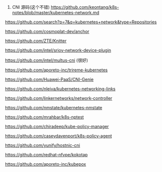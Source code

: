 1. CNI 源码(这个不错)
https://github.com/keontang/k8s-notes/blob/master/kubernetes-network.md  



https://github.com/search?p=7&q=kubernetes+network&type=Repositories


https://github.com/cosmoplat-dev/anchor

https://github.com/ZTE/Knitter

https://github.com/intel/sriov-network-device-plugin

https://github.com/intel/multus-cni (很好)


https://github.com/aporeto-inc/trireme-kubernetes


https://github.com/Huawei-PaaS/CNI-Genie

https://github.com/nleiva/kubernetes-networking-links

https://github.com/linkernetworks/network-controller

https://github.com/nmstate/kubernetes-nmstate

https://github.com/mrahbar/k8s-nptest

https://github.com/chiradeep/kube-policy-manager


https://github.com/caseydavenport/k8s-policy-agent


https://github.com/yunify/hostnic-cni

https://github.com/redhat-nfvpe/kokotap  

https://github.com/aporeto-inc/kubepox


